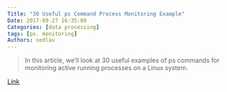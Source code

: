 ```yaml
---
Title: "30 Useful ps Command Process Monitoring Example"
Date: 2017-09-27 16:35:09
Categories: [data processing]
tags: [ps. monitoring]
Authors: sedlav
---
```


> In this article, we’ll look at 30 useful examples of ps commands for monitoring active running processes on a Linux system.

[Link](https://www.tecmint.com/ps-command-examples-for-linux-process-monitoring/)
